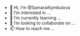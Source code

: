 - 👋 Hi, I’m @SamaraAlymkulova
- 👀 I’m interested in ...
- 🌱 I’m currently learning ...
- 💞️ I’m looking to collaborate on ...
- 📫 How to reach me ...

<!---
SamaraAlymkulova/SamaraAlymkulova is a ✨ special ✨ repository because its `README.md` (this file) appears on your GitHub profile.
You can click the Preview link to take a look at your changes.
--->
